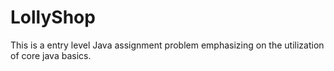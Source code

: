 # LollyShop
This is a entry level Java assignment problem emphasizing on the utilization of core java basics.
